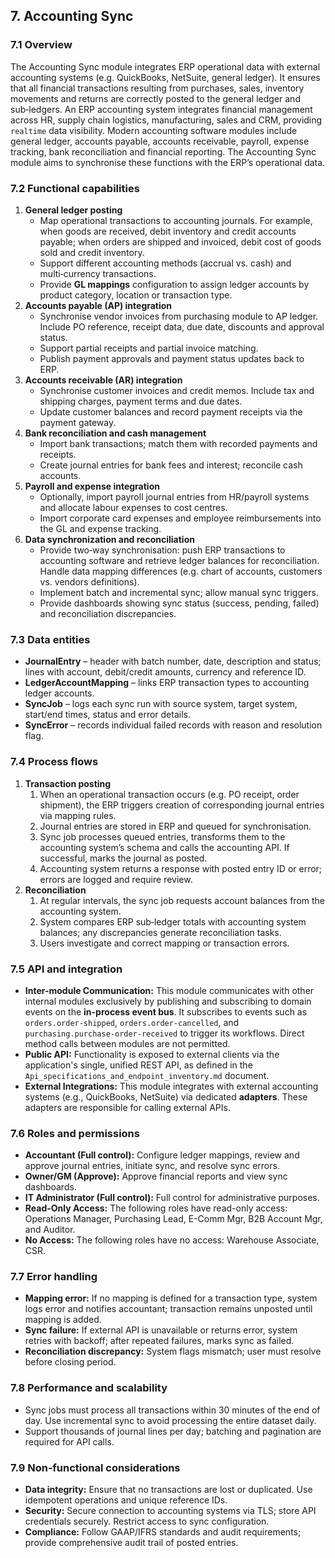 ## 7. Accounting Sync

### 7.1 Overview

The Accounting Sync module integrates ERP operational data with external
accounting systems (e.g. QuickBooks, NetSuite, general ledger). It
ensures that all financial transactions resulting from purchases, sales,
inventory movements and returns are correctly posted to the general
ledger and sub‑ledgers. An ERP accounting system integrates financial
management across HR, supply chain logistics, manufacturing, sales and
CRM, providing `realtime` data visibility. Modern accounting software
modules include general ledger, accounts payable, accounts receivable,
payroll, expense tracking, bank reconciliation and financial reporting.
The Accounting Sync module aims to synchronise these functions with the
ERP’s operational data.

### 7.2 Functional capabilities

1. **General ledger posting**
    - Map operational transactions to accounting journals. For
        example, when goods are received, debit inventory and credit
        accounts payable; when orders are shipped and invoiced, debit
        cost of goods sold and credit inventory.
    - Support different accounting methods (accrual vs. cash) and
        multi‑currency transactions.
    - Provide **GL mappings** configuration to assign ledger accounts
        by product category, location or transaction type.
2. **Accounts payable (AP) integration**
    - Synchronise vendor invoices from purchasing module to AP ledger.
        Include PO reference, receipt data, due date, discounts and
        approval status.
    - Support partial receipts and partial invoice matching.
    - Publish payment approvals and payment status updates back to
        ERP.
3. **Accounts receivable (AR) integration**
    - Synchronise customer invoices and credit memos. Include tax and
        shipping charges, payment terms and due dates.
    - Update customer balances and record payment receipts via the
        payment gateway.
4. **Bank reconciliation and cash management**
    - Import bank transactions; match them with recorded payments and
        receipts.
    - Create journal entries for bank fees and interest; reconcile
        cash accounts.
5. **Payroll and expense integration**
    - Optionally, import payroll journal entries from HR/payroll
        systems and allocate labour expenses to cost centres.
    - Import corporate card expenses and employee reimbursements into
        the GL and expense tracking.
6. **Data synchronization and reconciliation**
    - Provide two‑way synchronisation: push ERP transactions to
        accounting software and retrieve ledger balances for
        reconciliation. Handle data mapping differences (e.g. chart of
        accounts, customers vs. vendors definitions).
    - Implement batch and incremental sync; allow manual sync
        triggers.
    - Provide dashboards showing sync status (success, pending,
        failed) and reconciliation discrepancies.

### 7.3 Data entities

- **JournalEntry** – header with batch number, date, description and
    status; lines with account, debit/credit amounts, currency and
    reference ID.
- **LedgerAccountMapping** – links ERP transaction types to accounting
    ledger accounts.
- **SyncJob** – logs each sync run with source system, target system, start/end times, status and error details.
- **SyncError** – records individual failed records with reason and resolution flag.

### 7.4 Process flows

1. **Transaction posting**
    1. When an operational transaction occurs (e.g. PO receipt, order
        shipment), the ERP triggers creation of corresponding journal
        entries via mapping rules.
    2. Journal entries are stored in ERP and queued for
        synchronisation.
    3. Sync job processes queued entries, transforms them to the
        accounting system’s schema and calls the accounting API. If
        successful, marks the journal as posted.
    4. Accounting system returns a response with posted entry ID or
        error; errors are logged and require review.
2. **Reconciliation**
    1. At regular intervals, the sync job requests account balances
        from the accounting system.
    2. System compares ERP sub‑ledger totals with accounting system
        balances; any discrepancies generate reconciliation tasks.
    3. Users investigate and correct mapping or transaction errors.

### 7.5 API and integration

- **Inter-module Communication:** This module communicates with other internal modules exclusively by publishing and subscribing to domain events on the **in-process event bus**. It subscribes to events such as `orders.order-shipped`, `orders.order-cancelled`, and `purchasing.purchase-order-received` to trigger its workflows. Direct method calls between modules are not permitted.
- **Public API:** Functionality is exposed to external clients via the application's single, unified REST API, as defined in the `Api_specifications_and_endpoint_inventory.md` document.
- **External Integrations:** This module integrates with external accounting systems (e.g., QuickBooks, NetSuite) via dedicated **adapters**. These adapters are responsible for calling external APIs.

### 7.6 Roles and permissions

- **Accountant (Full control):** Configure ledger mappings, review and approve journal entries, initiate sync, and resolve sync errors.
- **Owner/GM (Approve):** Approve financial reports and view sync dashboards.
- **IT Administrator (Full control):** Full control for administrative purposes.
- **Read-Only Access:** The following roles have read-only access: Operations Manager, Purchasing Lead, E-Comm Mgr, B2B Account Mgr, and Auditor.
- **No Access:** The following roles have no access: Warehouse Associate, CSR.

### 7.7 Error handling

- **Mapping error:** If no mapping is defined for a transaction type,
    system logs error and notifies accountant; transaction remains
    unposted until mapping is added.
- **Sync failure:** If external API is unavailable or returns error,
    system retries with backoff; after repeated failures, marks sync as
    failed.
- **Reconciliation discrepancy:** System flags mismatch; user must
    resolve before closing period.

### 7.8 Performance and scalability

- Sync jobs must process all transactions within 30 minutes of the end
    of day. Use incremental sync to avoid processing the entire dataset
    daily.
- Support thousands of journal lines per day; batching and pagination
    are required for API calls.

### 7.9 Non‑functional considerations

- **Data integrity:** Ensure that no transactions are lost or
    duplicated. Use idempotent operations and unique reference IDs.
- **Security:** Secure connection to accounting systems via TLS; store
    API credentials securely. Restrict access to sync configuration.
- **Compliance:** Follow GAAP/IFRS standards and audit requirements;
    provide comprehensive audit trail of posted entries.
